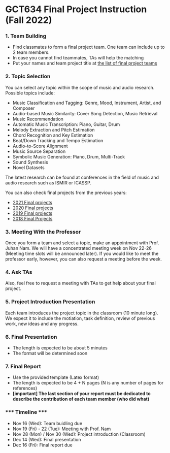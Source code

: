 # GCT634 Final Project Instruction (Fall 2022)


### 1. Team Building
- Find classmates to form a final project team. One team can include up to 2 team members.
- In case you cannot find teammates, TAs will help the matching
- Put your names and team project title at [the list of final project teams](https://docs.google.com/spreadsheets/d/18qcDU-sP5my4MKRx2kcyP5_6sVM6c8SaNYcVkNl7hH0/edit?usp=sharing)

### 2. Topic Selection
You can select any topic within the scope of music and audio research. Possible topics include:
- Music Classification and Tagging: Genre, Mood, Instrument, Artist, and Composer
- Audio-based Music Similarity: Cover Song Detection, Music Retrieval
- Music Recommendation
- Automatic Music Transcription: Piano, Guitar, Drum
- Melody Extraction and Pitch Estimation
- Chord Recognition and Key Estimation
- Beat/Down Tracking and Tempo Estimation
- Audio-to-Score Alignment
- Music Source Separation
- Symbolic Music Generation: Piano, Drum, Multi-Track
- Sound Synthesis
- Novel Datasets

The latest research can be found at conferences in the field of music and audio research such as ISMIR or ICASSP. 

You can also check final projects from the previous years: 
- [2021 Final projects](https://mac.kaist.ac.kr/~juhan/gct634/2021-Fall/final.html) 
- [2020 Final projects](https://mac.kaist.ac.kr/~juhan/gct634/2020-Fall/final.html) 
- [2019 Final projects](https://mac.kaist.ac.kr/~juhan/gct634/2019-Spr/final.html) 
- [2018 Final Projects](https://mac.kaist.ac.kr/~juhan/gct634/2018-Spr/final.html)

### 3. Meeting With the Professor
Once you form a team and select a topic, make an appointment with Prof. Juhan Nam. We will have a concentrated meeting week on Nov 22-26 (Meeting time slots will be announced later). If you would like to meet the professor early, however, you can also request a meeting before the week. 

### 4. Ask TAs
Also, feel free to request a meeting with TAs to get help about your final project.

### 5. Project Introduction Presentation
Each team introduces the project topic in the classroom (10 minute long). We expect it to include the motiation, task definition, review of previous work, new ideas and any progress.  

### 6. Final Presentation
- The length is expected to be about 5 minutes
- The format will be determined soon 

### 7. Final Report
- Use the provided template (Latex format)
- The length is expected to be 4 + N pages (N is any number of pages for references)
- **[important] The last section of your report must be dedicated to describe the contribution of each team member (who did what)**

### *** Timeline ***
- Nov 16 (Wed): Team buidling due
- Nov 19 (Fri) - 22 (Tue): Meeting with Prof. Nam
- Nov 28 (Mon) / Nov 30 (Wed): Project introduction (Classroom)
- Dec 14 (Wed): Final presentation
- Dec 16 (Fri): Final report due

